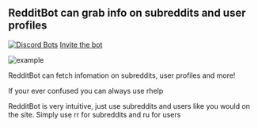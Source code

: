 ## RedditBot can grab info on subreddits and user profiles
[![Discord Bots](https://top.gg/api/widget/437439562386505730.svg)](https://top.gg/bot/437439562386505730)
[Invite the bot](https://discordapp.com/api/oauth2/authorize?client_id=437439562386505730&permissions=8&redirect_uri=http%3A%2F%2Frbdis.xyz%2Finvited&response_type=code&scope=bot%20identify)

![example](https://rbdis.xyz/wp-content/uploads/2020/04/combined.png)

RedditBot can fetch infomation on subreddits, user profiles and more!

If your ever confused you can always use rhelp

RedditBot is very intuitive, just use subreddits and users like you would on the site. Simply use rr for subreddits and ru for users
